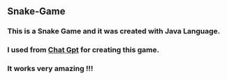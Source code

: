 ## Snake-Game
### This is a Snake Game and it was created with Java Language.
### I used from <a href="https://chat.openai.com/">Chat Gpt</a> for creating this game.

### It works very amazing !!!
